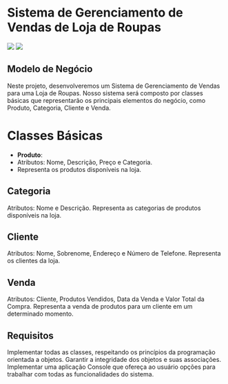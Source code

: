 # Sistema de Gerenciamento de Vendas de Loja de Roupas

![](https://images-ext-1.discordapp.net/external/WcdXgPtneUjuDRsgxHXKM7_fUNSeD9va8Jqfi7OxfXg/https/i.pinimg.com/564x/5b/cd/e7/5bcde7f766f2443609e837e51786cd43.jpg?width=350&height=350)
![](https://images-ext-1.discordapp.net/external/ecuF8DdsjeNUP_CpeI5ru9tACWeyHBSjeDWHXBIh3do/https/i.pinimg.com/564x/29/f0/73/29f0737323a30a9d6fca5fea57fd8068.jpg?width=350&height=350)

## Modelo de Negócio

Neste projeto, desenvolveremos um Sistema de Gerenciamento de Vendas para uma Loja de Roupas. Nosso sistema será composto por classes básicas que representarão os principais elementos do negócio, como Produto, Categoria, Cliente e Venda.

# Classes Básicas

  - **Produto**: 
  - Atributos: Nome, Descrição, Preço e Categoria.
  - Representa os produtos disponíveis na loja.

## Categoria
Atributos: Nome e Descrição.
Representa as categorias de produtos disponíveis na loja.

## Cliente
Atributos: Nome, Sobrenome, Endereço e Número de Telefone.
Representa os clientes da loja.

## Venda
Atributos: Cliente, Produtos Vendidos, Data da Venda e Valor Total da Compra.
Representa a venda de produtos para um cliente em um determinado momento.

## Requisitos
Implementar todas as classes, respeitando os princípios da programação orientada a objetos.
Garantir a integridade dos objetos e suas associações.
Implementar uma aplicação Console que ofereça ao usuário opções para trabalhar com todas as funcionalidades do sistema.


